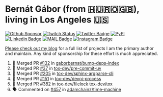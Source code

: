 # Bernát Gábor (from 🇭🇺🇷🇴🇬🇧), living in Los Angeles 🇺🇸

[![Github Sponsor](https://img.shields.io/static/v1?label=Sponsor&message=%E2%9D%A4&logo=GitHub&link=https://github.com/sponsors/gaborbernat&style=flat-square)](https://github.com/sponsors/gaborbernat)
[![Twitch Status](https://img.shields.io/twitch/status/gaborbernat?style=flat-square)](https://www.twitch.tv/gaborbernat)
[![Twitter Badge](https://img.shields.io/badge/-@gjbernat-1ca0f1?style=flat-square&labelColor=1ca0f1&logo=twitter&logoColor=white&link=https://twitter.com/gjbernat)](https://twitter.com/gjbernat)
[![PyPI](https://img.shields.io/badge/-gaborbernat-0073b7?style=flat-square&logo=Python&logoColor=white&link=https://pypi.org/user/gaborbernat/)](https://pypi.org/user/gaborbernat/)
[![Linkedin Badge](https://img.shields.io/badge/-gaborbernat-blue?style=flat-square&logo=Linkedin&logoColor=white&link=https://www.linkedin.com/in/gaborbernat/)](https://www.linkedin.com/in/gaborbernat/)
[![MAIL Badge](https://img.shields.io/badge/-gaborjbernat@gmail.com-c14438?style=flat-square&logo=Gmail&logoColor=white&link=mailto:gaborjbernat@gmail.com)](mailto:gaborjbernat@gmail.com)
[![Instagram Badge](https://img.shields.io/badge/-@gabor__bernat-845EC2?style=flat-square&labelColor=white&logo=Instagram&link=https://instagram.com/gabor_bernat/)](https://instagram.com/gabor_bernat)

[Please check out my blog](https://bernat.tech/about/) for a full list of projects I am the primary author and maintain.
Any kind of sponsorship for these effort is much appreciated.

<!--START_SECTION:activity-->

1. 🎉 Merged PR [#132](https://github.com/gaborbernat/bump-deps-index/pull/132) in [gaborbernat/bump-deps-index](https://github.com/gaborbernat/bump-deps-index)
2. 🎉 Merged PR [#37](https://github.com/tox-dev/pre-commit-uv/pull/37) in [tox-dev/pre-commit-uv](https://github.com/tox-dev/pre-commit-uv)
3. 🎉 Merged PR [#205](https://github.com/tox-dev/sphinx-argparse-cli/pull/205) in [tox-dev/sphinx-argparse-cli](https://github.com/tox-dev/sphinx-argparse-cli)
4. 🎉 Merged PR [#151](https://github.com/tox-dev/devpi-process/pull/151) in [tox-dev/devpi-process](https://github.com/tox-dev/devpi-process)
5. 🎉 Merged PR [#382](https://github.com/tox-dev/filelock/pull/382) in [tox-dev/filelock](https://github.com/tox-dev/filelock)
   [tox-dev/tox](https://github.com/tox-dev/tox)
5. 🗣 Commented on [#457](https://github.com/adamchainz/time-machine/pull/457#issuecomment-2197730644) in
[adamchainz/time-machine](https://github.com/adamchainz/time-machine)
<!--END_SECTION:activity-->
